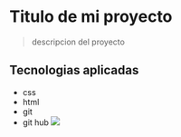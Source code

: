 # Titulo de mi proyecto

> descripcion del proyecto

## Tecnologias aplicadas

- css
- html
- git
- git hub
[![](https://www.educaciontrespuntocero.com/wp-content/uploads/2020/04/mejores-bancos-de-imagenes-gratis.jpg)](https://www.educaciontrespuntocero.com/wp-content/uploads/2020/04/mejores-bancos-de-imagenes-gratis.jpg)

